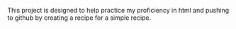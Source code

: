 This project is designed to help practice my proficiency in html and pushing to github by creating a recipe for a simple recipe.